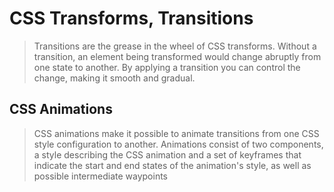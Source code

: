 
# CSS Transforms, Transitions

> Transitions are the grease in the wheel of CSS transforms. Without a transition, an element being transformed would change abruptly from one state to another. By applying a transition you can control the change, making it smooth and gradual.


## CSS Animations

> CSS animations make it possible to animate transitions from one CSS style configuration to another. Animations consist of two components, a style describing the CSS animation and a set of keyframes that indicate the start and end states of the animation's style, as well as possible intermediate waypoints